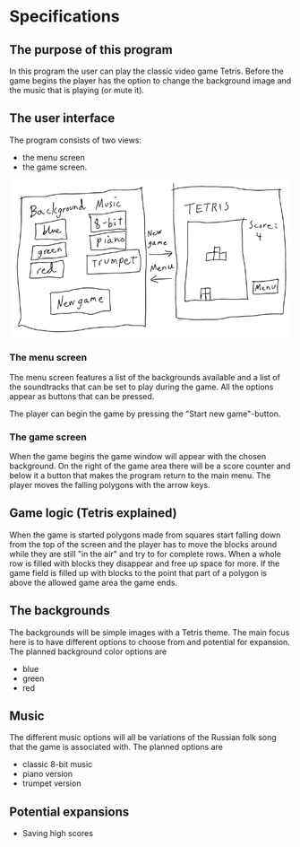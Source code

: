 # Specifications

## The purpose of this program
In this program the user can play the classic video game Tetris. Before the game begins the player has the option to change the background image and the music that is playing (or mute it).

## The user interface
The program consists of two views:
* the menu screen
* the game screen.

![model](https://github.com/H4m5t3r/ot-harjoitustyo/blob/master/dokumentaatio/kuvat/interface.png)

### The menu screen
The menu screen features a list of the backgrounds available and a list of the soundtracks that can be set to play during the game. All the options appear as buttons that can be pressed.

The player can begin the game by pressing the "Start new game"-button.

### The game screen
When the game begins the game window will appear with the chosen background. On the right of the game area there will be a score counter and below it a button that makes the program return to the main menu. The player moves the falling polygons with the arrow keys.

## Game logic (Tetris explained)
When the game is started polygons made from squares start falling down from the top of the screen and the player has to move the blocks around while they are still "in the air" and try to for complete rows. When a whole row is filled with blocks they disappear and free up space for more. If the game field is filled up with blocks to the point that part of a polygon is above the allowed game area the game ends.

## The backgrounds
The backgrounds will be simple images with a Tetris theme. The main focus here is to have different options to choose from and potential for expansion. The planned background color options are
* blue
* green
* red

## Music
The different music options will all be variations of the Russian folk song that the game is associated with. The planned options are
* classic 8-bit music
* piano version
* trumpet version

## Potential expansions
* Saving high scores